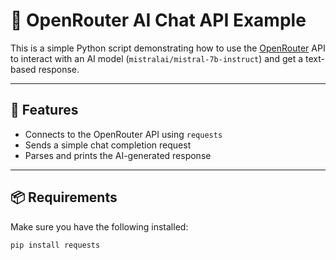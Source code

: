 # 🔗 OpenRouter AI Chat API Example

This is a simple Python script demonstrating how to use the [OpenRouter](https://openrouter.ai) API to interact with an AI model (`mistralai/mistral-7b-instruct`) and get a text-based response.

---

## 🚀 Features

- Connects to the OpenRouter API using `requests`
- Sends a simple chat completion request
- Parses and prints the AI-generated response

---

## 📦 Requirements

Make sure you have the following installed:

```bash
pip install requests
